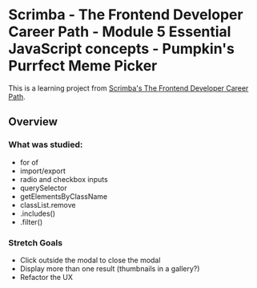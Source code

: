# Scrimba - The Frontend Developer Career Path - Module 5 Essential JavaScript concepts - Pumpkin's Purrfect Meme Picker

This is a learning project from [Scrimba's The Frontend Developer Career Path](https://scrimba.com/learn/frontend).

## Overview

### What was studied:

- for of
- import/export
- radio and checkbox inputs
- querySelector
- getElementsByClassName
- classList.remove
- .includes()
- .filter()

### Stretch Goals
- Click outside the modal to close the modal
- Display more than one result (thumbnails in a gallery?)
- Refactor the UX
